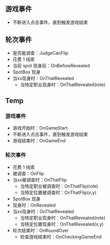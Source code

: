 ## 游戏事件

- 不断进入点击事件，直到触发游戏结束

## 轮次事件

- 是否能调查：JudgeCanFlip
- 花费 1 线索
- 当前 spot 现身前：OnBeforeRevealed
- SpotBox 现身
- 当xx现身时：OnThatRevealed
    - 当特定职业现身时：OnThatRevealed(role)

## Temp

### 游戏事件

- 游戏开始时：OnGameStart
- 不断进入点击事件，直到触发游戏结束
- 游戏结束时：OnGameEnd

### 轮次事件


- 花费 1 线索
- 被调查：OnFlip
- 当xx被调查时：OnThatFlip
    - 当特定职业被调查时：OnThatFlip(role)
    - 当特定位置被调查时：OnThatFlip(x,y)
- SpotBox 现身
- 现身时：OnRevealed
- 当xx现身时：OnThatRevealed
    - 当特定职业现身时：OnThatRevealed(role)
    - 当特定位置现身时：OnThatRevealed(x,y)
- 轮次结束时：OnRoundOver
    - 检查游戏结束时：OnCheckingGameEnd